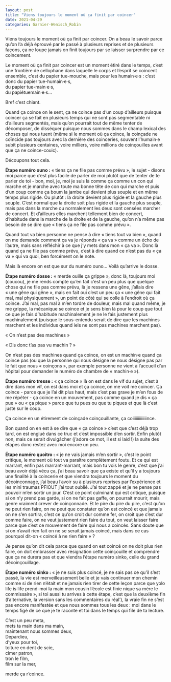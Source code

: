 ```yaml
---
layout: post
title: "Viens toujours le moment où ça finit par coincer"
date: 2021-04-29
categories: Garnier-Wenisch_Robin
---
```


Viens toujours le moment où ça finit par coincer. On a beau le savoir parce qu’on l’a déjà éprouvé par le passé à plusieurs reprises et de plusieurs façons, ça ne loupe jamais on finit toujours par se laisser surprendre par ce coincement.

Le moment où ça finit par coincer est un moment étiré dans le temps, c’est une frontière de cellophane dans laquelle le corps et l’esprit se coincent ensemble, c’est du papier tue-mouche, mais pour les humain·e·s : c’est donc du papier tue-humain·e·s,  
du papier tue-main·e·s,  
du papiétuemain·e·s...

Bref c’est chiant.

Quand ça coince on le sent, ça ne coince pas d’un coup d’ailleurs puisque coincer ça se fait en plusieurs temps qui ne sont pas segmentable ni d’ailleurs segmentés, mais qu’on pourrait tout de même tenter de décomposer, de disséquer puisque nous sommes dans le champ lexical des choses qui nous tuent (même si le moment où ça coince, la coinçade ne coïncide pas toujours avec la dernière des coinceries, souvent l’humain·e subit plusieurs centaines, voire milliers, voire millions de coinçouilles avant que ça ne coince-couic).

Découpons tout cela.

**Étape numéro ouno :** « tiens ça ne file pas comme prévu », le sujet - disons moi parce que c’est plus facile de parler de moi plutôt que de tenter de te parler de toi - bon, moi, je, moi je suis là comme ça comme un con qui marche et je marche avec toute ma bonne tête de con qui marche et puis d’un coup comme ça boum la jambe qui devient plus souple et en même temps plus rigide. Ou plutôt : la droite devient plus rigide et la gauche plus souple. C’est normal que la droite soit plus rigide et la gauche plus souple, mais pas dans la marche ou normalement les deux sont censées marcher de concert. Et d’ailleurs elles marchent tellement bien de concert, d’habitude dans la marche de la droite et de la gauche, qu’on n’a même pas besoin de se dire que « tiens ça ne file pas comme prévu ».

Quand tout va bien personne ne pense à dire « tiens tout va bien », quand on me demande comment ça va je réponds « ça va » comme un écho de l’autre, mais sans réfléchir à ce que j’y mets dans mon « ça va ». Donc là quand ça ne file pas comme prévu, c’est à dire quand ce n’est pas du « ça va » qui va quoi, ben forcément on le note.

Mais là encore on est que sur du numéro ouno... Voilà qu’arrive le dosse.

**Étape numéro dosse :** « merde ouille ça grippe », donc là, toujours moi (coucou), je me rends compte qu’en fait c’est un peu plus que quelque chose qui ne file pas comme prévu, là je ressens une gêne, j’allais dire « une gêne qui gêne », mais en fait oui c’est un peu ça « une gêne qui fait mal, mal physiquement », un point de côté qui se colle à l’endroit où ça coince. J’ai mal, pas mal à m’en tordre de douleur, mais mal quand même, je me grippe, la mécanique se coince et je sens bien là pour le coup que tout ce que je fais d’habitude machinalement je ne le fais justement plus machinalement (puisque le sous-entendu serait de dire que les machines marchent et les individus quand iels ne sont pas machines marchent pas).

« On n’est pas des machines »

« Dis donc t’as pas vu machin ? »

On n’est pas des machines quand ça coince, on est un machin·e quand ça coince pas (ou que la personne qui nous désigne ne nous désigne pas par le fait que nous « coinçons », par exemple personne ne vient à l’accueil d’un hôpital pour demander le numéro de chambre de « machin·e »).

**Étape numéro tresse :** « ça coince » là on est dans le vif du sujet, c’est à dire dans mon vif, on est dans moi et ça coince, on me voit me coincer. Ça coince - parce que je l’ai dit plus haut, mais c’est pas grave je m’en fous de me répéter - ça coince en un mouvement, pas comme quand je dis « ça pue » ou « ça pique » parce que tu pues ou que tu piques et que là c’est juste sur le coup.

Ça coince en un étirement de coinçade coinçouillante, ça coiiiiiiiiiiiiince.

Bon quand on en est à se dire que « ça coince » c’est que c’est déjà trop tard, on est englué dans ce truc et c’est impossible d’en sortir. Enfin plutôt non, mais ce serait divulgâcher (j’adore ce mot, il est si laid !) la suite des étapes donc restez avec moi encore un peu.

**Étape numéro quoitro :** « je ne vais jamais m’en sortir », c’est le point critique, le moment où tout va paraître complètement foutu. Et ce qui est marrant, enfin pas marrant-marrant, mais bon tu vois le genre, c’est que j’ai beau avoir déjà vécu ça, j’ai beau savoir que ça existe et qu’il y a toujours une finalité à la coincerie et que viendra toujours le moment du décoinconnage, j’ai beau l’avoir su à plusieurs reprises par l’expérience et les mini traumas PFIOUT j’ai tout oublié. J’ai tout zappé et je ne pense pas pouvoir m’en sortir un jour. C’est ce point culminant qui est critique, puisque si on n’y prend pas garde, si on ne fait pas gaffe, on pourrait mourir, mais genre vraiment crever de coinçonnade. Et le pire du pire du pire, c’est qu’on ne peut rien faire, on ne peut que constater qu’on est coincé et que jamais on ne s’en sortira, c’est ce qu’on croit dur comme fer, on croit que c’est dur comme faire, on ne veut justement rien faire du tout, on veut laisser faire parce que c’est ce mouvement de faire qui nous a coincés. Sans doute que si on n’avait rien fait on ne se serait jamais coincé, mais dans ce cas pourquoi dit-on « coincé à ne rien faire » ?

Je pense qu’on dit cela parce que quand on est coincé on ne doit plus rien faire, on doit embrasser avec résignation cette coinçouille et comprendre que ça ne durera pas et que viendra l’étape numéro sinko, celle du grand décoinçouillage.

**Étape numéro sinko :** « je ne suis plus coincé, je ne sais pas ce qu’il s’est passé, la vie est merveilleusement belle et je vais continuer mon chemin comme si de rien n’était et ne jamais rien tirer de cette leçon parce que yolo life is life prend-moi la main mon cousin l’école est finie nique sa mère le commissaire », si toi aussi tu arrives à cette étape, c’est que la deuxième fin (l’alternative, la version sans les commentaires du réal’), la vraie fin ne s’est pas encore manifestée et que nous sommes tous les deux : moi dans le temps figé de ce que je te raconte et toi dans le temps qui file de ta lecture.

C’est un peu meta,  
mets ta main dans ma main,   
maintenant nous sommes deux,   
Depardieu,   
d’yeux pour toi,   
toiture en dent de scie,   
cimer patron,   
tron le film,   
film sur la mer,

merde ça r’coince.
